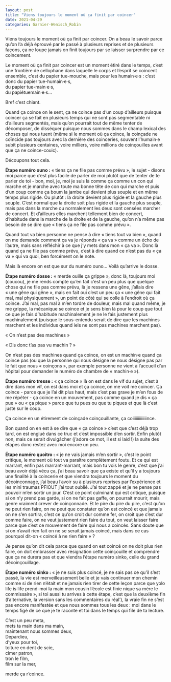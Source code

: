 ```yaml
---
layout: post
title: "Viens toujours le moment où ça finit par coincer"
date: 2021-04-29
categories: Garnier-Wenisch_Robin
---
```


Viens toujours le moment où ça finit par coincer. On a beau le savoir parce qu’on l’a déjà éprouvé par le passé à plusieurs reprises et de plusieurs façons, ça ne loupe jamais on finit toujours par se laisser surprendre par ce coincement.

Le moment où ça finit par coincer est un moment étiré dans le temps, c’est une frontière de cellophane dans laquelle le corps et l’esprit se coincent ensemble, c’est du papier tue-mouche, mais pour les humain·e·s : c’est donc du papier tue-humain·e·s,  
du papier tue-main·e·s,  
du papiétuemain·e·s...

Bref c’est chiant.

Quand ça coince on le sent, ça ne coince pas d’un coup d’ailleurs puisque coincer ça se fait en plusieurs temps qui ne sont pas segmentable ni d’ailleurs segmentés, mais qu’on pourrait tout de même tenter de décomposer, de disséquer puisque nous sommes dans le champ lexical des choses qui nous tuent (même si le moment où ça coince, la coinçade ne coïncide pas toujours avec la dernière des coinceries, souvent l’humain·e subit plusieurs centaines, voire milliers, voire millions de coinçouilles avant que ça ne coince-couic).

Découpons tout cela.

**Étape numéro ouno :** « tiens ça ne file pas comme prévu », le sujet - disons moi parce que c’est plus facile de parler de moi plutôt que de tenter de te parler de toi - bon, moi, je, moi je suis là comme ça comme un con qui marche et je marche avec toute ma bonne tête de con qui marche et puis d’un coup comme ça boum la jambe qui devient plus souple et en même temps plus rigide. Ou plutôt : la droite devient plus rigide et la gauche plus souple. C’est normal que la droite soit plus rigide et la gauche plus souple, mais pas dans la marche ou normalement les deux sont censées marcher de concert. Et d’ailleurs elles marchent tellement bien de concert, d’habitude dans la marche de la droite et de la gauche, qu’on n’a même pas besoin de se dire que « tiens ça ne file pas comme prévu ».

Quand tout va bien personne ne pense à dire « tiens tout va bien », quand on me demande comment ça va je réponds « ça va » comme un écho de l’autre, mais sans réfléchir à ce que j’y mets dans mon « ça va ». Donc là quand ça ne file pas comme prévu, c’est à dire quand ce n’est pas du « ça va » qui va quoi, ben forcément on le note.

Mais là encore on est que sur du numéro ouno... Voilà qu’arrive le dosse.

**Étape numéro dosse :** « merde ouille ça grippe », donc là, toujours moi (coucou), je me rends compte qu’en fait c’est un peu plus que quelque chose qui ne file pas comme prévu, là je ressens une gêne, j’allais dire « une gêne qui gêne », mais en fait oui c’est un peu ça « une gêne qui fait mal, mal physiquement », un point de côté qui se colle à l’endroit où ça coince. J’ai mal, pas mal à m’en tordre de douleur, mais mal quand même, je me grippe, la mécanique se coince et je sens bien là pour le coup que tout ce que je fais d’habitude machinalement je ne le fais justement plus machinalement (puisque le sous-entendu serait de dire que les machines marchent et les individus quand iels ne sont pas machines marchent pas).

« On n’est pas des machines »

« Dis donc t’as pas vu machin ? »

On n’est pas des machines quand ça coince, on est un machin·e quand ça coince pas (ou que la personne qui nous désigne ne nous désigne pas par le fait que nous « coinçons », par exemple personne ne vient à l’accueil d’un hôpital pour demander le numéro de chambre de « machin·e »).

**Étape numéro tresse :** « ça coince » là on est dans le vif du sujet, c’est à dire dans mon vif, on est dans moi et ça coince, on me voit me coincer. Ça coince - parce que je l’ai dit plus haut, mais c’est pas grave je m’en fous de me répéter - ça coince en un mouvement, pas comme quand je dis « ça pue » ou « ça pique » parce que tu pues ou que tu piques et que là c’est juste sur le coup.

Ça coince en un étirement de coinçade coinçouillante, ça coiiiiiiiiiiiiince.

Bon quand on en est à se dire que « ça coince » c’est que c’est déjà trop tard, on est englué dans ce truc et c’est impossible d’en sortir. Enfin plutôt non, mais ce serait divulgâcher (j’adore ce mot, il est si laid !) la suite des étapes donc restez avec moi encore un peu.

**Étape numéro quoitro :** « je ne vais jamais m’en sortir », c’est le point critique, le moment où tout va paraître complètement foutu. Et ce qui est marrant, enfin pas marrant-marrant, mais bon tu vois le genre, c’est que j’ai beau avoir déjà vécu ça, j’ai beau savoir que ça existe et qu’il y a toujours une finalité à la coincerie et que viendra toujours le moment du décoinconnage, j’ai beau l’avoir su à plusieurs reprises par l’expérience et les mini traumas PFIOUT j’ai tout oublié. J’ai tout zappé et je ne pense pas pouvoir m’en sortir un jour. C’est ce point culminant qui est critique, puisque si on n’y prend pas garde, si on ne fait pas gaffe, on pourrait mourir, mais genre vraiment crever de coinçonnade. Et le pire du pire du pire, c’est qu’on ne peut rien faire, on ne peut que constater qu’on est coincé et que jamais on ne s’en sortira, c’est ce qu’on croit dur comme fer, on croit que c’est dur comme faire, on ne veut justement rien faire du tout, on veut laisser faire parce que c’est ce mouvement de faire qui nous a coincés. Sans doute que si on n’avait rien fait on ne se serait jamais coincé, mais dans ce cas pourquoi dit-on « coincé à ne rien faire » ?

Je pense qu’on dit cela parce que quand on est coincé on ne doit plus rien faire, on doit embrasser avec résignation cette coinçouille et comprendre que ça ne durera pas et que viendra l’étape numéro sinko, celle du grand décoinçouillage.

**Étape numéro sinko :** « je ne suis plus coincé, je ne sais pas ce qu’il s’est passé, la vie est merveilleusement belle et je vais continuer mon chemin comme si de rien n’était et ne jamais rien tirer de cette leçon parce que yolo life is life prend-moi la main mon cousin l’école est finie nique sa mère le commissaire », si toi aussi tu arrives à cette étape, c’est que la deuxième fin (l’alternative, la version sans les commentaires du réal’), la vraie fin ne s’est pas encore manifestée et que nous sommes tous les deux : moi dans le temps figé de ce que je te raconte et toi dans le temps qui file de ta lecture.

C’est un peu meta,  
mets ta main dans ma main,   
maintenant nous sommes deux,   
Depardieu,   
d’yeux pour toi,   
toiture en dent de scie,   
cimer patron,   
tron le film,   
film sur la mer,

merde ça r’coince.
